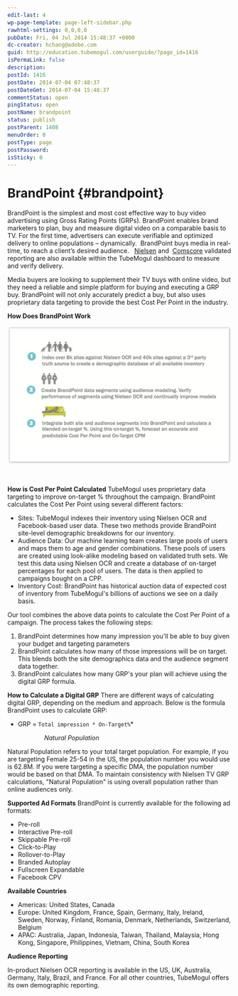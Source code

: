 ```yaml
---
edit-last: 4
wp-page-template: page-left-sidebar.php
rawhtml-settings: 0,0,0,0
pubDate: Fri, 04 Jul 2014 15:48:37 +0000
dc-creator: hchang@adobe.com
guid: http://education.tubemogul.com/userguide/?page_id=1416
isPermaLink: false
description: 
postId: 1416
postDate: 2014-07-04 07:48:37
postDateGmt: 2014-07-04 15:48:37
commentStatus: open
pingStatus: open
postName: brandpoint
status: publish
postParent: 1408
menuOrder: 0
postType: page
postPassword: 
isSticky: 0
---
```


# BrandPoint {#brandpoint}

BrandPoint is the simplest and most cost effective way to buy video advertising using&nbsp;Gross Rating Points (GRPs). BrandPoint enables brand marketers to plan, buy and measure digital video on a comparable basis to TV. For the first time, advertisers can execute verifiable and optimized delivery to online populations –&nbsp;dynamically.&nbsp; BrandPoint buys media in real-time, to reach a client’s desired audience. &nbsp; [Nielsen](../../user-guide/measurement/nielsen-ocr-reporting.md)&nbsp;and&nbsp; [Comscore](../../user-guide/measurement/comscore-vce.md)&nbsp;validated reporting are&nbsp;also available within the TubeMogul dashboard to measure and verify delivery.

Media buyers are looking to supplement their TV buys with online video, but they need a reliable and simple platform for buying and executing a GRP buy. BrandPoint will not only accurately predict a buy, but also uses proprietary data targeting to provide the best Cost Per Point in the industry.

**How Does BrandPoint Work&nbsp;**

[ ![how it works](assets/how-it-works.jpeg)](assets/how-it-works.jpeg)

&nbsp;

**How is Cost Per Point Calculated**
TubeMogul uses proprietary data targeting to improve on-target % throughout the campaign.&nbsp;BrandPoint calculates the Cost Per Point using several different factors:

* Sites: TubeMogul indexes their inventory using Nielsen OCR and Facebook-based user data. These two methods provide BrandPoint site-level demographic breakdowns for our inventory.
* Audience Data: Our machine learning team creates large pools of users and maps them to age and gender combinations. These pools of users are created using look-alike modeling based on validated truth sets. We test this data using Nielsen OCR and create a database of on-target percentages for each pool of users. The data is then applied to campaigns bought on a CPP.
* Inventory Cost: BrandPoint has historical auction data of expected cost of inventory from TubeMogul's billions of auctions we see on a daily basis.

Our tool combines the above data points to calculate the Cost Per Point of a campaign. The process takes the following steps:

1. BrandPoint determines how many impression you'll be able to buy given your budget and targeting parameters
1. BrandPoint calculates how many of those impressions will be on target. This blends both the site demographics data and the audience segment data together.
1. BrandPoint calculates how many GRP's your plan will achieve using the digital GRP formula.

**How to Calculate a Digital GRP**
There are different ways of calculating digital GRP, depending on the medium and approach. Below is the formula BrandPoint uses to calculate GRP:   
* GRP =     `Total impression * On-Target%`*
  
*&nbsp; &nbsp; &nbsp; &nbsp; &nbsp; &nbsp; &nbsp; &nbsp; &nbsp; &nbsp; &nbsp;Natural Population&nbsp;*
  
Natural Population refers to your total target population. For example, if you are targeting Female 25-54 in the US, the population number you would use is 62.8M. If you were targeting a specific DMA, the population number would be based on that DMA.&nbsp;To maintain consistency with Nielsen TV GRP calculations, "Natural Population" is using overall population rather than online audiences only.

**Supported Ad Formats**
BrandPoint is currently available for the following ad formats:

* Pre-roll
* Interactive Pre-roll
* Skippable Pre-roll
* Click-to-Play
* Rollover-to-Play
* Branded Autoplay
* Fullscreen Expandable
* Facebook CPV

**Available Countries**

* Americas: United States, Canada
* Europe: United Kingdom, France, Spain, Germany, Italy, Ireland, Sweden, Norway, Finland, Romania, Denmark, Netherlands, Switzerland, Belgium
* APAC: Australia, Japan, Indonesia, Taiwan, Thailand, Malaysia, Hong Kong, Singapore, Philippines, Vietnam, China, South Korea

**Audience Reporting&nbsp;**

In-product Nielsen OCR reporting is available in the&nbsp;US, UK, Australia, Germany, Italy, Brazil, and France. For all other countries, TubeMogul offers its own demographic reporting.
&nbsp; 